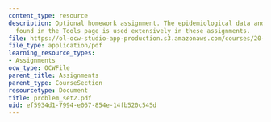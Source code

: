 ```yaml
---
content_type: resource
description: Optional homework assignment. The epidemiological data and analysis program
  found in the Tools page is used extensively in these assignments.
file: https://ol-ocw-studio-app-production.s3.amazonaws.com/courses/20-102-macroepidemiology-be-102-spring-2005/ef5934d17994e067854e14fb520c545d_problem_set2.pdf
file_type: application/pdf
learning_resource_types:
- Assignments
ocw_type: OCWFile
parent_title: Assignments
parent_type: CourseSection
resourcetype: Document
title: problem_set2.pdf
uid: ef5934d1-7994-e067-854e-14fb520c545d
---
```

